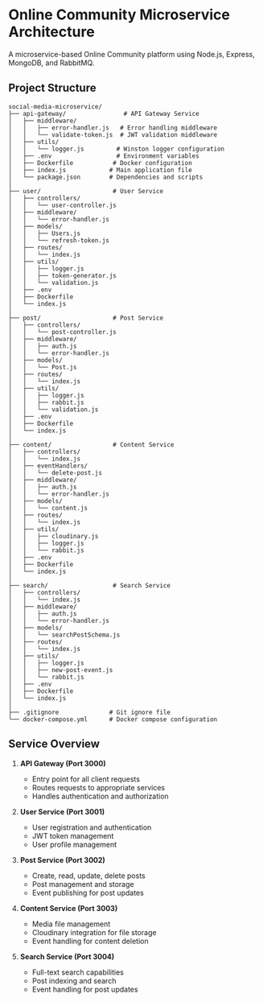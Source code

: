 # Online Community Microservice Architecture

A microservice-based Online Community platform using Node.js, Express, MongoDB, and RabbitMQ.

## Project Structure

```
social-media-microservice/
├── api-gateway/                # API Gateway Service
│   ├── middleware/
│   │   ├── error-handler.js   # Error handling middleware
│   │   └── validate-token.js  # JWT validation middleware
│   ├── utils/
│   │   └── logger.js         # Winston logger configuration
│   ├── .env                  # Environment variables
│   ├── Dockerfile           # Docker configuration
│   ├── index.js            # Main application file
│   └── package.json        # Dependencies and scripts
│
├── user/                    # User Service
│   ├── controllers/
│   │   └── user-controller.js
│   ├── middleware/
│   │   └── error-handler.js
│   ├── models/
│   │   ├── Users.js
│   │   └── refresh-token.js
│   ├── routes/
│   │   └── index.js
│   ├── utils/
│   │   ├── logger.js
│   │   ├── token-generator.js
│   │   └── validation.js
│   ├── .env
│   ├── Dockerfile
│   └── index.js
│
├── post/                    # Post Service
│   ├── controllers/
│   │   └── post-controller.js
│   ├── middleware/
│   │   ├── auth.js
│   │   └── error-handler.js
│   ├── models/
│   │   └── Post.js
│   ├── routes/
│   │   └── index.js
│   ├── utils/
│   │   ├── logger.js
│   │   ├── rabbit.js
│   │   └── validation.js
│   ├── .env
│   ├── Dockerfile
│   └── index.js
│
├── content/                 # Content Service
│   ├── controllers/
│   │   └── index.js
│   ├── eventHandlers/
│   │   └── delete-post.js
│   ├── middleware/
│   │   ├── auth.js
│   │   └── error-handler.js
│   ├── models/
│   │   └── content.js
│   ├── routes/
│   │   └── index.js
│   ├── utils/
│   │   ├── cloudinary.js
│   │   ├── logger.js
│   │   └── rabbit.js
│   ├── .env
│   ├── Dockerfile
│   └── index.js
│
├── search/                  # Search Service
│   ├── controllers/
│   │   └── index.js
│   ├── middleware/
│   │   ├── auth.js
│   │   └── error-handler.js
│   ├── models/
│   │   └── searchPostSchema.js
│   ├── routes/
│   │   └── index.js
│   ├── utils/
│   │   ├── logger.js
│   │   ├── new-post-event.js
│   │   └── rabbit.js
│   ├── .env
│   ├── Dockerfile
│   └── index.js
│
├── .gitignore              # Git ignore file
└── docker-compose.yml      # Docker compose configuration
```

## Service Overview

1. **API Gateway (Port 3000)**
   - Entry point for all client requests
   - Routes requests to appropriate services
   - Handles authentication and authorization

2. **User Service (Port 3001)**
   - User registration and authentication
   - JWT token management
   - User profile management

3. **Post Service (Port 3002)**
   - Create, read, update, delete posts
   - Post management and storage
   - Event publishing for post updates

4. **Content Service (Port 3003)**
   - Media file management
   - Cloudinary integration for file storage
   - Event handling for content deletion

5. **Search Service (Port 3004)**
   - Full-text search capabilities
   - Post indexing and search
   - Event handling for post updates 